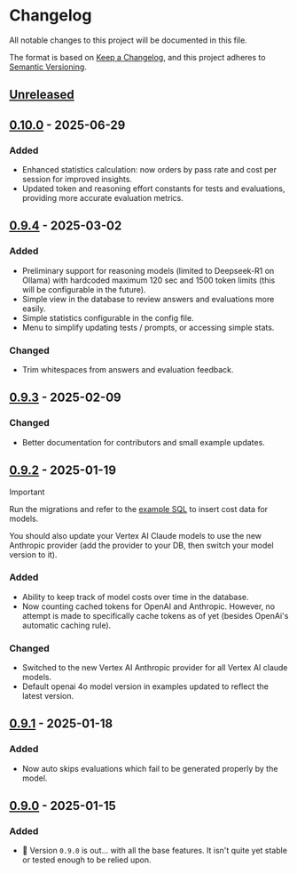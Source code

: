 # Changelog

All notable changes to this project will be documented in this file.

The format is based on [Keep a Changelog](https://keepachangelog.com/en/1.1.0/),
and this project adheres to [Semantic Versioning](https://semver.org/spec/v2.0.0.html).

## [Unreleased]

## [0.10.0] - 2025-06-29

### Added

- Enhanced statistics calculation: now orders by pass rate and cost per session for improved insights.
- Updated token and reasoning effort constants for tests and evaluations, providing more accurate evaluation metrics.

## [0.9.4] - 2025-03-02

### Added

- Preliminary support for reasoning models (limited to Deepseek-R1 on Ollama) with hardcoded maximum 120 sec and 1500 token limits (this will be configurable in the future).
- Simple view in the database to review answers and evaluations more easily.
- Simple statistics configurable in the config file.
- Menu to simplify updating tests / prompts, or accessing simple stats.

### Changed

- Trim whitespaces from answers and evaluation feedback.

## [0.9.3] - 2025-02-09

### Changed

- Better documentation for contributors and small example updates.

## [0.9.2] - 2025-01-19

> [!IMPORTANT]
> Run the migrations and refer to the [example SQL](/docs/example/data/sql/2025-01-19-01-add-currencies-and-model-costs.sql) to insert cost data for models.
>
> You should also update your Vertex AI Claude models to use the new Anthropic provider (add the provider to your DB, then switch your model version to it).

### Added

- Ability to keep track of model costs over time in the database.
- Now counting cached tokens for OpenAI and Anthropic. However, no attempt is made to specifically cache tokens as of yet (besides OpenAi's automatic caching rule).

### Changed

- Switched to the new Vertex AI Anthropic provider for all Vertex AI claude models.
- Default openai 4o model version in examples updated to reflect the latest version.

## [0.9.1] - 2025-01-18

### Added

- Now auto skips evaluations which fail to be generated properly by the model.

## [0.9.0] - 2025-01-15

### Added

- 🎉 Version `0.9.0` is out... with all the base features. It isn't quite yet stable or tested enough to be relied upon.

[Unreleased]: https://github.com/gerukin/ai-tester/compare/v0.10.0...HEAD
[0.10.0]: https://github.com/gerukin/ai-tester/compare/v0.9.4...v0.10.0
[0.9.4]: https://github.com/gerukin/ai-tester/compare/v0.9.3...v0.9.4
[0.9.3]: https://github.com/gerukin/ai-tester/compare/v0.9.2...v0.9.3
[0.9.2]: https://github.com/gerukin/ai-tester/compare/v0.9.1...v0.9.2
[0.9.1]: https://github.com/gerukin/ai-tester/compare/v0.9.0...v0.9.1
[0.9.0]: https://github.com/gerukin/ai-tester/releases/tag/0.9.0

